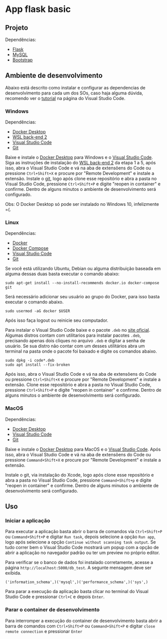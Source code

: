 # App flask basic

## Projeto
Dependências:
- [Flask](https://flask.palletsprojects.com/en/1.1.x/)
- [MySQL](https://www.mysql.com/)
- [Bootstrap](https://getbootstrap.com/)


## Ambiente de desenvolvimento

Abaixo está descrito como instalar e configurar as dependencias de desenvolvimento para cada um dos SOs, caso haja alguma dúvida, recomendo ver o [tutorial](https://code.visualstudio.com/docs/remote/containers) na página do Visual Studio Code.

### Windows

Dependências:
- [Docker Desktop](https://www.docker.com/)
- [WSL back-end 2](https://aka.ms/vscode-remote/containers/docker-wsl2)
- [Visual Studio Code](https://code.visualstudio.com/)
- [Git](https://git-scm.com/)

Baixe e instale o [Docker Desktop](https://hub.docker.com/editions/community/docker-ce-desktop-windows) para Windows e o [Visual Studio Code](https://code.visualstudio.com/download). Siga as instruções de instalação do [WSL back-end 2](https://docs.microsoft.com/pt-br/windows/wsl/install-win10#manual-installation-steps) da etapa 1 a 5,  após isso, abra o Visual Studio Code e vá na aba de extensõens do Code ou pressione `Ctrl+Shift+X` e procure por "Remote Development" e instale a extensão. Instale o [git](https://git-scm.com/download/win), logo após clone esse repositório e abra a pasta no Visual Studio Code, pressione `Ctrl+Shift+P` e digite "reopen in container" e confirme. Dentro de alguns minutos o ambiente de desenvolvimento será configurado.

Obs: O Docker Desktop só pode ser instalado no Windows 10, infelizmente =(.

### Linux

Dependências:
- [Docker](https://www.docker.com/)
- [Docker Compose](https://www.docker.com/)
- [Visual Studio Code](https://code.visualstudio.com/)
- [Git](https://git-scm.com/)

Se você está utilizando Ubuntu, Debian ou alguma distribuição baseada em alguma dessas duas basta executar o comando abaixo:

```shell
sudo apt-get install --no-install-recommends docker.io docker-compose git
```

Será necessário adicionar seu usuário ao grupo do Docker, para isso basta executar o comando abaixo.

```shell
sudo usermod -aG docker $USER
```

Após isso faça logout ou reinicie seu computador.

Para instalar o Visual Studio Code baixe e o pacote `.deb` no [site oficial](https://code.visualstudio.com/). Algumas distros contam com utilitarios para instalar pacotes `.deb`, precisando apenas dois cliques no arquivo `.deb` e digitar a senha de usuário. Se sua distro não contar com um desses utilitários abra um terminal na pasta onde o pacote foi baixado e digite os comandos abaixo.

```shel
sudo dpkg -i code*.deb
sudo apt install --fix-broken
```

Após isso, abra o Visual Studio Code e vá na aba de extensõens do Code ou pressione `Ctrl+Shift+X` e procure por "Remote Development" e instale a extensão. Clone esse repositório e abra a pasta no Visual Studio Code, pressione `Ctrl+Shift+P` e digite "reopen in container" e confirme. Dentro de alguns minutos o ambiente de desenvolvimento será configurado.

### MacOS

Dependências:
- [Docker Desktop](https://www.docker.com/)
- [Visual Studio Code](https://code.visualstudio.com/)
- [Git](https://git-scm.com/)

Baixe e instale o [Docker Desktop](https://hub.docker.com/editions/community/docker-ce-desktop-mac) para MacOS e o [Visual Studio Code](https://code.visualstudio.com/download). Após isso, abra o Visual Studio Code e vá na aba de extensõens do Code ou pressione `Command+Shift+X` e procure por "Remote Development" e instale a extensão.

Instale o git, via instalação do Xcode, logo após clone esse repositório e abra a pasta no Visual Studio Code, pressione `Command+Shift+p` e digite "reopen in container" e confirme. Dentro de alguns minutos o ambiente de desenvolvimento será configurado.

## Uso

### Iniciar a aplicação

Para executar a aplicação basta abrir o barra de comandos via `Ctrl+Shift+P` ou `Command+Shift+P` e digitar `Run task`, depois selecione a opção `Run app`, logo após selecione a opção `Continue without scanning task output`. Se tudo correr bem o Visual Studio Code mostrará um popup com a opção de abrir a aplicação no navegador padrão ou ter um preview no próprio editor.

Para verificar se o banco de dados foi instalado corretamente, acesse a página `http://localhost:5000/db_test`. A segunte mensagem deve ser exibida.

```
('information_schema',)('mysql',)('performance_schema',)('sys',)
```

Para parar a execução da aplicação basta clicar no terminal do Visual Studio Code e pressionar `Ctrl+C` e depois `Enter`.

### Parar o container de desenvolvimento

Para interromper a execução do container de desenvolvimento basta abrir a barra de comandos com `Ctrl+Shift+P` ou `Command+Shift+P` e digitar `close remote connection` e pressionar `Enter`
